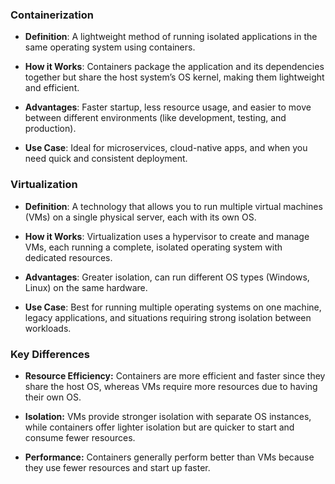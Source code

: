 ### Containerization
- **Definition**: A lightweight method of running isolated applications in the same operating system using containers.

- **How it Works**: Containers package the application and its dependencies together but share the host system’s OS kernel, making them lightweight and efficient.

- **Advantages**: Faster startup, less resource usage, and easier to move between different environments (like development, testing, and production).

- **Use Case**: Ideal for microservices, cloud-native apps, and when you need quick and consistent deployment.

### Virtualization
- **Definition**: A technology that allows you to run multiple virtual machines (VMs) on a single physical server, each with its own OS.

- **How it Works**: Virtualization uses a hypervisor to create and manage VMs, each running a complete, isolated operating system with dedicated resources.

- **Advantages**: Greater isolation, can run different OS types (Windows, Linux) on the same hardware.

- **Use Case**: Best for running multiple operating systems on one machine, legacy applications, and situations requiring strong isolation between workloads.

### Key Differences

*  **Resource Efficiency:** Containers are more efficient and faster since they share the host OS, whereas VMs require more resources due to having their own OS.

* **Isolation:** VMs provide stronger isolation with separate OS instances, while containers offer lighter isolation but are quicker to start and consume fewer resources.

* **Performance:** Containers generally perform better than VMs because they use fewer resources and start up faster.
